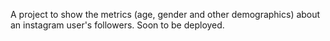 A project to show the metrics (age, gender and other demographics) about an instagram user's followers. Soon to be deployed. 